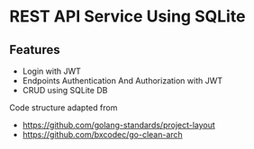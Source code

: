 # REST API Service Using SQLite

## Features
- Login with JWT
- Endpoints Authentication And Authorization with JWT
- CRUD using SQLite DB

Code structure adapted from
- https://github.com/golang-standards/project-layout
- https://github.com/bxcodec/go-clean-arch